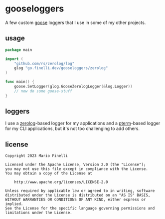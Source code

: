 # gooseloggers

A few custom [goose](https://github.com/pressly/goose) loggers that I use in
some of my other projects.

## usage

```go
package main

import (
	"github.com/rs/zerolog/log"
	glog "go.finelli.dev/gooseloggers/zerolog"
)

func main() {
	goose.SetLogger(glog.GooseZerologLogger(&log.Logger))
	// now do some goose-stuff
}
```

## loggers

I use a [zerolog](https://github.com/rs/zerolog)-based logger for my
applications and a [pterm](https://github.com/pterm/pterm)-based logger for
my CLI applications, but it's not too challenging to add others.

## license

```
Copyright 2023 Mario Finelli

Licensed under the Apache License, Version 2.0 (the "License");
you may not use this file except in compliance with the License.
You may obtain a copy of the License at

    http://www.apache.org/licenses/LICENSE-2.0

Unless required by applicable law or agreed to in writing, software
distributed under the License is distributed on an "AS IS" BASIS,
WITHOUT WARRANTIES OR CONDITIONS OF ANY KIND, either express or implied.
See the License for the specific language governing permissions and
limitations under the License.
```
